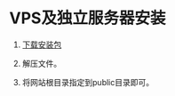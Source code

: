 # VPS及独立服务器安装

1. [下载安装包](https://download.ibenchu.com/notadd/Notadd_Atlantia_Beta1_fix1.zip)

2. 解压文件。

3. 将网站根目录指定到public目录即可。

